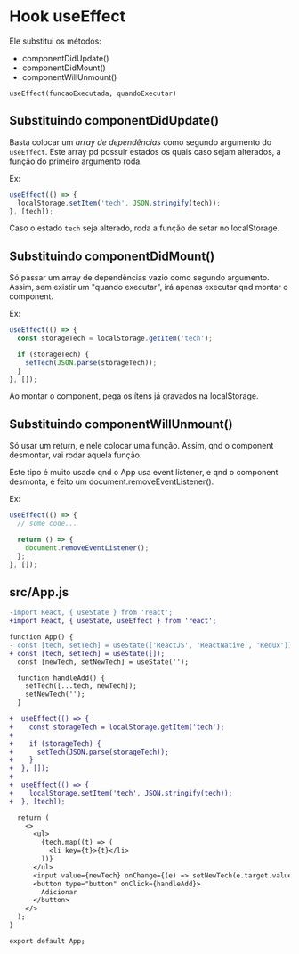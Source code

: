 # Hook useEffect

Ele substitui os métodos:

- componentDidUpdate()
- componentDidMount()
- componentWillUnmount()

`useEffect(funcaoExecutada, quandoExecutar)`

## Substituindo componentDidUpdate()

Basta colocar um _array de dependências_ como segundo argumento do `useEffect`.
Este array pd possuir estados os quais caso sejam alterados, a função do
primeiro argumento roda.

Ex:

```javascript
useEffect(() => {
  localStorage.setItem('tech', JSON.stringify(tech));
}, [tech]);
```

Caso o estado `tech` seja alterado, roda a função de setar no localStorage.

## Substituindo componentDidMount()

Só passar um array de dependências vazio como segundo argumento. Assim, sem
existir um "quando executar", irá apenas executar qnd montar o component.

Ex:

```javascript
useEffect(() => {
  const storageTech = localStorage.getItem('tech');

  if (storageTech) {
    setTech(JSON.parse(storageTech));
  }
}, []);
```

Ao montar o component, pega os ítens já gravados na localStorage.

## Substituindo componentWillUnmount()

Só usar um return, e nele colocar uma função. Assim, qnd o component desmontar,
vai rodar aquela função.

Este tipo é muito usado qnd o App usa event listener, e qnd o component
desmonta, é feito um document.removeEventListener().

Ex:

```javascript
useEffect(() => {
  // some code...

  return () => {
    document.removeEventListener();
  };
}, []);
```

## src/App.js

```diff
-import React, { useState } from 'react';
+import React, { useState, useEffect } from 'react';

function App() {
- const [tech, setTech] = useState(['ReactJS', 'ReactNative', 'Redux']);
+ const [tech, setTech] = useState([]);
  const [newTech, setNewTech] = useState('');

  function handleAdd() {
    setTech([...tech, newTech]);
    setNewTech('');
  }

+  useEffect(() => {
+    const storageTech = localStorage.getItem('tech');
+
+    if (storageTech) {
+      setTech(JSON.parse(storageTech));
+    }
+  }, []);
+
+  useEffect(() => {
+    localStorage.setItem('tech', JSON.stringify(tech));
+  }, [tech]);

  return (
    <>
      <ul>
        {tech.map((t) => (
          <li key={t}>{t}</li>
        ))}
      </ul>
      <input value={newTech} onChange={(e) => setNewTech(e.target.value)} />
      <button type="button" onClick={handleAdd}>
        Adicionar
      </button>
    </>
  );
}

export default App;
```
